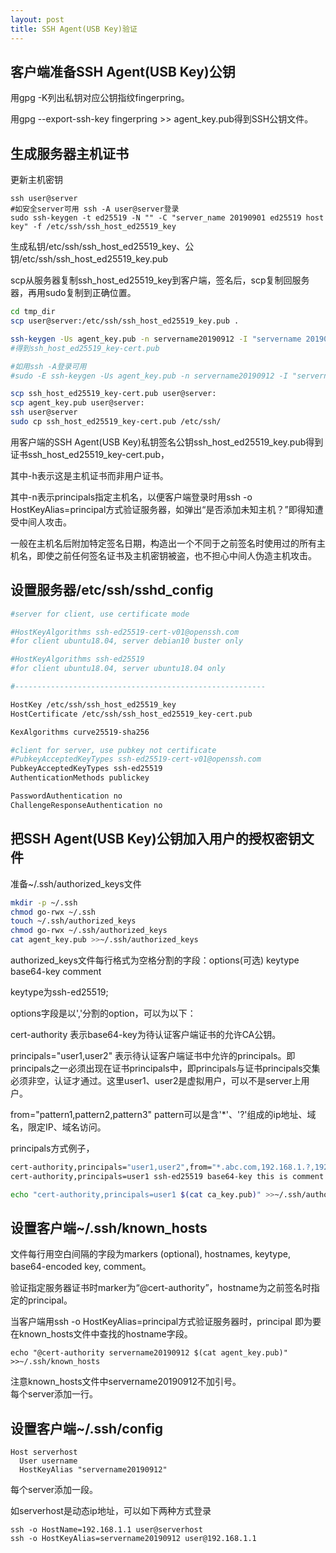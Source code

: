 ```yaml
---
layout: post
title: SSH Agent(USB Key)验证
---
```


## 客户端准备SSH Agent(USB Key)公钥  

用gpg -K列出私钥对应公钥指纹fingerpring。  

用gpg --export-ssh-key fingerpring >> agent_key.pub得到SSH公钥文件。  



## 生成服务器主机证书  

更新主机密钥  

```
ssh user@server
#如安全server可用 ssh -A user@server登录
sudo ssh-keygen -t ed25519 -N "" -C "server_name 20190901 ed25519 host key" -f /etc/ssh/ssh_host_ed25519_key
```
生成私钥/etc/ssh/ssh_host_ed25519_key、公钥/etc/ssh/ssh_host_ed25519_key.pub  

scp从服务器复制ssh_host_ed25519_key到客户端，签名后，scp复制回服务器，再用sudo复制到正确位置。  

```bash
cd tmp_dir
scp user@server:/etc/ssh/ssh_host_ed25519_key.pub .

ssh-keygen -Us agent_key.pub -n servername20190912 -I "servername 20190912" -h ssh_host_ed25519_key.pub
#得到ssh_host_ed25519_key-cert.pub

#如用ssh -A登录可用
#sudo -E ssh-keygen -Us agent_key.pub -n servername20190912 -I "servername 20190912" -h /etc/ssh/ssh_host_ed25519_key.pub

scp ssh_host_ed25519_key-cert.pub user@server:
scp agent_key.pub user@server:
ssh user@server
sudo cp ssh_host_ed25519_key-cert.pub /etc/ssh/
```

用客户端的SSH Agent(USB Key)私钥签名公钥ssh_host_ed25519_key.pub得到证书ssh_host_ed25519_key-cert.pub，  

其中-h表示这是主机证书而非用户证书。  


其中-n表示principals指定主机名，以便客户端登录时用ssh -o HostKeyAlias=principal方式验证服务器，如弹出“是否添加未知主机？”即得知遭受中间人攻击。  

一般在主机名后附加特定签名日期，构造出一个不同于之前签名时使用过的所有主机名，即使之前任何签名证书及主机密钥被盗，也不担心中间人伪造主机攻击。  




## 设置服务器/etc/ssh/sshd_config
```bash
#server for client, use certificate mode

#HostKeyAlgorithms ssh-ed25519-cert-v01@openssh.com
#for client ubuntu18.04, server debian10 buster only

#HostKeyAlgorithms ssh-ed25519
#for client ubuntu18.04, server ubuntu18.04 only

#--------------------------------------------------------

HostKey /etc/ssh/ssh_host_ed25519_key
HostCertificate /etc/ssh/ssh_host_ed25519_key-cert.pub

KexAlgorithms curve25519-sha256

#client for server, use pubkey not certificate
#PubkeyAcceptedKeyTypes ssh-ed25519-cert-v01@openssh.com
PubkeyAcceptedKeyTypes ssh-ed25519
AuthenticationMethods publickey

PasswordAuthentication no
ChallengeResponseAuthentication no
```

## 把SSH Agent(USB Key)公钥加入用户的授权密钥文件
准备~/.ssh/authorized_keys文件
```bash
mkdir -p ~/.ssh
chmod go-rwx ~/.ssh
touch ~/.ssh/authorized_keys
chmod go-rwx ~/.ssh/authorized_keys
cat agent_key.pub >>~/.ssh/authorized_keys
```

authorized_keys文件每行格式为空格分割的字段：options(可选) keytype base64-key comment  

keytype为ssh-ed25519;  

options字段是以','分割的option，可以为以下：  

cert-authority 表示base64-key为待认证客户端证书的允许CA公钥。  

principals="user1,user2" 表示待认证客户端证书中允许的principals。即principals之一必须出现在证书principals中，即principals与证书principals交集必须非空，认证才通过。这里user1、user2是虚拟用户，可以不是server上用户。  

from="pattern1,pattern2,pattern3" pattern可以是含'*'、'?'组成的ip地址、域名，限定IP、域名访问。  

principals方式例子，
```bash
cert-authority,principals="user1,user2",from="*.abc.com,192.168.1.?,192.168.2.*,192.168.3.1" ssh-ed25519 base64-key this is comment
cert-authority,principals=user1 ssh-ed25519 base64-key this is comment
```

```bash
echo "cert-authority,principals=user1 $(cat ca_key.pub)" >>~/.ssh/authorized_keys
```


## 设置客户端~/.ssh/known_hosts
文件每行用空白间隔的字段为markers (optional), hostnames, keytype, base64-encoded key, comment。  

验证指定服务器证书时marker为“@cert-authority”，hostname为之前签名时指定的principal。  

当客户端用ssh -o HostKeyAlias=principal方式验证服务器时，principal 即为要在known_hosts文件中查找的hostname字段。  

```
echo "@cert-authority servername20190912 $(cat agent_key.pub)" >>~/.ssh/known_hosts
```
注意known_hosts文件中servername20190912不加引号。  
每个server添加一行。


## 设置客户端~/.ssh/config

```
Host serverhost
  User username
  HostKeyAlias "servername20190912"
```
每个server添加一段。

如serverhost是动态ip地址，可以如下两种方式登录
```
ssh -o HostName=192.168.1.1 user@serverhost
ssh -o HostKeyAlias=servername20190912 user@192.168.1.1
```
